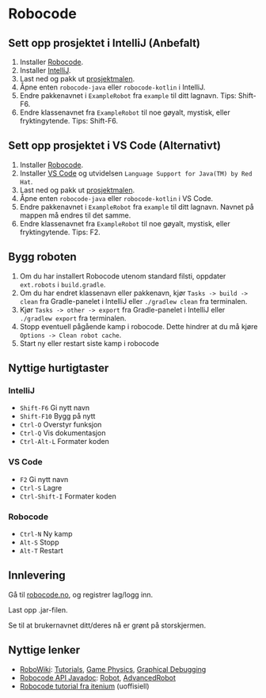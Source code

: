 # Robocode

## Sett opp prosjektet i IntelliJ (Anbefalt)

1. Installer [Robocode](https://sourceforge.net/projects/robocode/files/robocode/1.9.3.7/robocode-1.9.3.7-setup.jar/download).
1. Installer [IntelliJ](https://www.jetbrains.com/idea/download/).
1. Last ned og pakk ut [prosjektmalen](https://github.com/netcompanyno/robocode-templates/archive/master.zip).
1. Åpne enten `robocode-java` eller `robocode-kotlin` i IntelliJ.
1. Endre pakkenavnet i `ExampleRobot` fra `example` til ditt lagnavn. Tips: Shift-F6.
1. Endre klassenavnet fra `ExampleRobot` til noe gøyalt, mystisk, eller fryktingytende. Tips: Shift-F6.

## Sett opp prosjektet i VS Code (Alternativt)

1. Installer [Robocode](https://sourceforge.net/projects/robocode/files/robocode/1.9.3.7/robocode-1.9.3.7-setup.jar/download).
1. Installer [VS Code](https://code.visualstudio.com/download) og utvidelsen `Language Support for Java(TM) by Red Hat`.
1. Last ned og pakk ut [prosjektmalen](https://github.com/netcompanyno/robocode-templates/archive/master.zip).
1. Åpne enten `robocode-java` eller `robocode-kotlin` i VS Code.
1. Endre pakkenavnet i `ExampleRobot` fra `example` til ditt lagnavn. Navnet på mappen må endres til det samme.
1. Endre klassenavnet fra `ExampleRobot` til noe gøyalt, mystisk, eller fryktingytende. Tips: F2.

## Bygg roboten

1. Om du har installert Robocode utenom standard filsti, oppdater `ext.robots` i `build.gradle`.
1. Om du har endret klassenavn eller pakkenavn, kjør `Tasks -> build -> clean` fra Gradle-panelet i IntelliJ eller `./gradlew clean` fra terminalen.
1. Kjør `Tasks -> other -> export` fra Gradle-panelet i IntelliJ eller `./gradlew export` fra terminalen.
1. Stopp eventuell pågående kamp i robocode. Dette hindrer at du må kjøre `Options -> Clean robot cache`.
1. Start ny eller restart siste kamp i robocode

## Nyttige hurtigtaster

### IntelliJ
* `Shift-F6` Gi nytt navn
* `Shift-F10` Bygg på nytt
* `Ctrl-O` Overstyr funksjon
* `Ctrl-Q` Vis dokumentasjon
* `Ctrl-Alt-L` Formater koden

### VS Code
* `F2` Gi nytt navn
* `Ctrl-S` Lagre
* `Ctrl-Shift-I` Formater koden

### Robocode
* `Ctrl-N` Ny kamp
* `Alt-S` Stopp
* `Alt-T` Restart

## Innlevering
Gå til [robocode.no](http://robocode.no), og registrer lag/logg inn.

Last opp .jar-filen.

Se til at brukernavnet ditt/deres nå er grønt på storskjermen.

## Nyttige lenker
* [RoboWiki](http://robowiki.net/): [Tutorials](http://robowiki.net/wiki/Tutorials), [Game Physics](http://robowiki.net/wiki/Robocode/Game_Physics), [Graphical Debugging](http://robowiki.net/wiki/Robocode/Graphical_Debugging)
* [Robocode API Javadoc](http://robocode.sourceforge.net/docs/robocode/): [Robot](http://robocode.sourceforge.net/docs/robocode/robocode/Robot.html), [AdvancedRobot](http://robocode.sourceforge.net/docs/robocode/robocode/AdvancedRobot.html)
* [Robocode tutorial fra itenium](https://itenium.be/blog/design/robocode-tutorial/) (uoffisiell)

